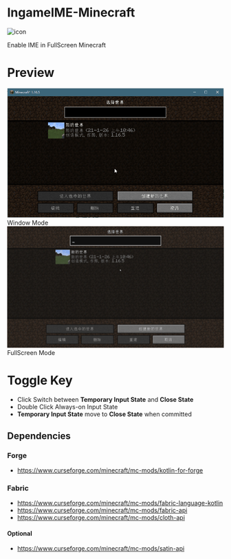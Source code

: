 # IngameIME-Minecraft
![icon](https://github.com/Windmill-City/IngameIME-Minecraft/raw/master/IngameIME-Icon.png)

Enable IME in FullScreen Minecraft
# Preview
![icon](https://github.com/Windmill-City/IngameIME-Minecraft/raw/master/Docs/WindowInput.gif)
Window Mode
![icon](https://github.com/Windmill-City/IngameIME-Minecraft/raw/master/Docs/FullScreenInput.gif)
FullScreen Mode
# Toggle Key
- Click Switch between **Temporary Input State** and **Close State**
- Double Click Always-on Input State
- **Temporary Input State** move to **Close State** when committed

## Dependencies

### Forge

- https://www.curseforge.com/minecraft/mc-mods/kotlin-for-forge

### Fabric

- https://www.curseforge.com/minecraft/mc-mods/fabric-language-kotlin
- https://www.curseforge.com/minecraft/mc-mods/fabric-api
- https://www.curseforge.com/minecraft/mc-mods/cloth-api

#### Optional

- https://www.curseforge.com/minecraft/mc-mods/satin-api
